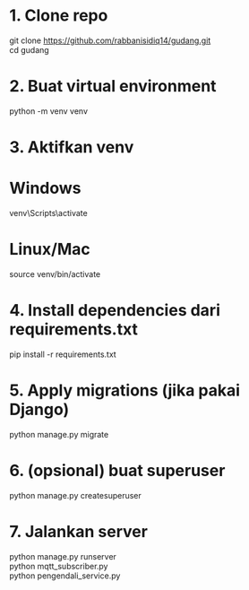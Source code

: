 # 1. Clone repo
git clone https://github.com/rabbanisidiq14/gudang.git <br/>
cd gudang

# 2. Buat virtual environment
python -m venv venv

# 3. Aktifkan venv
# Windows
venv\Scripts\activate
# Linux/Mac
source venv/bin/activate

# 4. Install dependencies dari requirements.txt
pip install -r requirements.txt

# 5. Apply migrations (jika pakai Django)
python manage.py migrate

# 6. (opsional) buat superuser
python manage.py createsuperuser

# 7. Jalankan server
python manage.py runserver <br/>
python mqtt_subscriber.py <br/>
python pengendali_service.py
